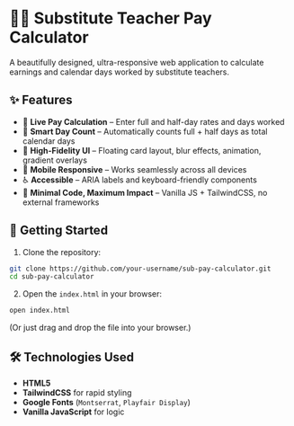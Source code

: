 # 🧑‍🏫 Substitute Teacher Pay Calculator

A beautifully designed, ultra-responsive web application to calculate earnings and calendar days worked by substitute teachers.
## ✨ Features

- 💸 **Live Pay Calculation** – Enter full and half-day rates and days worked
- 📅 **Smart Day Count** – Automatically counts full + half days as total calendar days
- 🎨 **High-Fidelity UI** – Floating card layout, blur effects, animation, gradient overlays
- 📱 **Mobile Responsive** – Works seamlessly across all devices
- ♿ **Accessible** – ARIA labels and keyboard-friendly components
- 🧠 **Minimal Code, Maximum Impact** – Vanilla JS + TailwindCSS, no external frameworks

## 🚀 Getting Started

1. Clone the repository:

```bash
git clone https://github.com/your-username/sub-pay-calculator.git
cd sub-pay-calculator
```

2. Open the `index.html` in your browser:

```bash
open index.html
```

(Or just drag and drop the file into your browser.)

## 🛠️ Technologies Used

- **HTML5**
- **TailwindCSS** for rapid styling
- **Google Fonts** (`Montserrat`, `Playfair Display`)
- **Vanilla JavaScript** for logic
